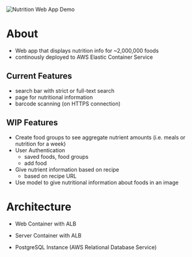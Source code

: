 ![Nutrition Web App Demo](https://github.com/danielsuhcompsci/nutrition/blob/main/public/demo.gif)

# About

- Web app that displays nutrition info for ~2,000,000 foods
- continously deployed to AWS Elastic Container Service

## Current Features

- search bar with strict or full-text search
- page for nutritional information
- barcode scanning (on HTTPS connection)

## WIP Features

- Create food groups to see aggregate nutrient amounts (i.e. meals or nutrition for a week)
- User Authentication
  - saved foods, food groups
  - add food
- Give nutrient information based on recipe
  - based on recipe URL
- Use model to give nutritional information about foods in an image

# Architecture

- Web Container with ALB

- Server Container with ALB

- PostgreSQL Instance (AWS Relational Database Service)
